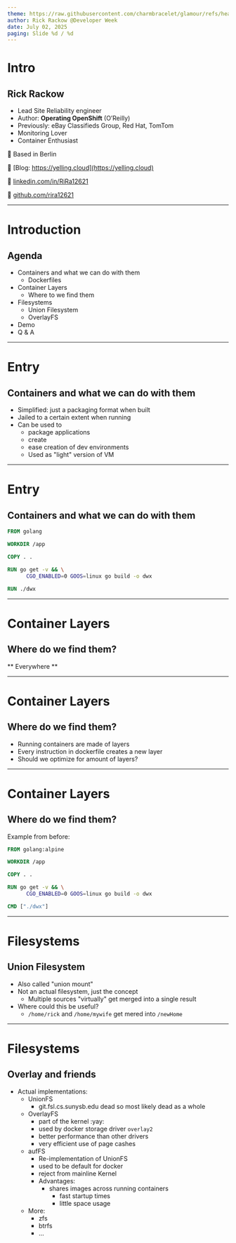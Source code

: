 ```yaml
---
theme: https://raw.githubusercontent.com/charmbracelet/glamour/refs/heads/master/styles/dracula.json
author: Rick Rackow @Developer Week
date: July 02, 2025
paging: Slide %d / %d
---
```

# Intro
## Rick Rackow

- Lead Site Reliability engineer
- Author: **Operating OpenShift** (O’Reilly)
- Previously: eBay Classifieds Group, Red Hat, TomTom
- Monitoring Lover
- Container Enthusiast

📍 Based in Berlin

🔗 [Blog: https://yelling.cloud](https://yelling.cloud)

🔗 [linkedin.com/in/RiRa12621](https://linkedin.com/in/rickrackow)

🔗 [github.com/rira12621](https://github.com/rickrackow)



---
# Introduction
## Agenda

* Containers and what we can do with them
  * Dockerfiles
* Container Layers
  * Where to we find them
* Filesystems
  * Union Filesystem
  * OverlayFS
* Demo
* Q & A

---
# Entry
## Containers and what we can do with them

* Simplified: just a packaging format when built
* Jailed to a certain extent when running
* Can be used to
  * package applications
  * create
  * ease creation of dev environments
  * Used as "light" version of VM

---
# Entry 
## Containers and what we can do with them


```dockerfile
FROM golang

WORKDIR /app

COPY . .

RUN go get -v && \
      CGO_ENABLED=0 GOOS=linux go build -o dwx

RUN ./dwx
```

---

# Container Layers
## Where do we find them?

** Everywhere **


---
# Container Layers
## Where do we find them?

* Running containers are made of layers
* Every instruction in dockerfile creates a new layer
* Should we optimize for amount of layers?

---
# Container Layers
## Where do we find them?

Example from before: 

```dockerfile
FROM golang:alpine

WORKDIR /app

COPY . .

RUN go get -v && \
      CGO_ENABLED=0 GOOS=linux go build -o dwx

CMD ["./dwx"]
```

---
# Filesystems
## Union Filesystem

* Also called "union mount"
* Not an actual filesystem, just the concept
  * Multiple sources "virtually" get merged into a single result
* Where could this be useful?
  * `/home/rick` and `/home/mywife` get mered into `/newHome`

---
# Filesystems
## Overlay and friends

* Actual implementations:
  * UnionFS
    * git.fsl.cs.sunysb.edu dead so most likely dead as a whole
  * OverlayFS
    * part of the kernel :yay:
    * used by docker storage driver `overlay2`
    * better performance than other drivers
    * very efficient use of page cashes
  * aufFS
    * Re-implementation of UnionFS
    * used to be default for docker
    * reject from mainline Kernel
    * Advantages:
      * shares images across running containers
        * fast startup times
        * little space usage
  * More:
    * zfs
    * btrfs
    * ...
